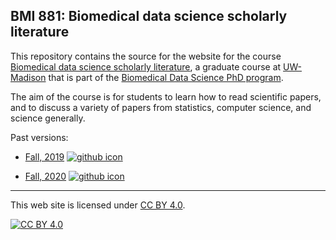 ## BMI 881: Biomedical data science scholarly literature

This repository contains the source for the website for the course
[Biomedical data science scholarly
literature](https://kbroman.org/BMI881), a graduate course at
[UW-Madison](https://wisc.edu) that is part of the
[Biomedical Data Science PhD program](https://biostat.wiscweb.wisc.edu/education/current-students/phd-bds/).

The aim of the course is for students to learn how to read scientific
papers, and to discuss a variety of papers from statistics,
computer science, and science generally.

Past versions:

- [Fall, 2019](https://kbroman.org/BMI881_fall2019/)
  [![github icon](https://kbroman.org/icons16/github-icon.png)](https://github.com/kbroman/BMI881_fall2019/)

- [Fall, 2020](https://kbroman.org/BMI881_fall2020/)
  [![github icon](https://kbroman.org/icons16/github-icon.png)](https://github.com/kbroman/BMI881_fall2020/)

---

This web site is licensed under
[CC BY 4.0](https://creativecommons.org/licenses/by/4.0/).

[![CC BY 4.0](https://licensebuttons.net/l/by/4.0/88x31.png)](https://creativecommons.org/licenses/by/4.0/)
